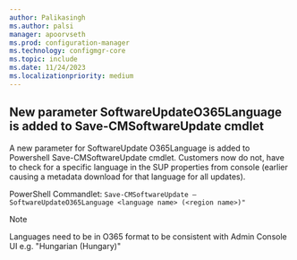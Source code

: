 ```yaml
---
author: Palikasingh
ms.author: palsi
manager: apoorvseth
ms.prod: configuration-manager
ms.technology: configmgr-core
ms.topic: include
ms.date: 11/24/2023
ms.localizationpriority: medium
---
```


## <a name="bkmk_o365cmd"></a> New parameter SoftwareUpdateO365Language is added to Save-CMSoftwareUpdate cmdlet 

<!--21209172-->

A new parameter for SoftwareUpdate O365Language is added to Powershell Save-CMSoftwareUpdate cmdlet. Customers now do not, have to check for a specific language in the SUP properties from console (earlier causing a metadata download for that language for all updates).


PowerShell Commandlet:  ``` Save-CMSoftwareUpdate – SoftwareUpdateO365Language <language name> (<region name>)" ```

> [!NOTE]
> Languages need to be in O365 format to be consistent with Admin Console UI e.g. "Hungarian (Hungary)"
